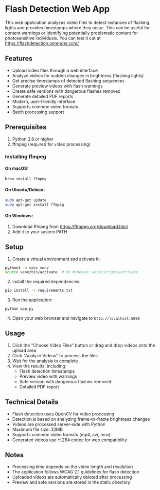 # Flash Detection Web App

This web application analyzes video files to detect instances of flashing lights and provides timestamps where they occur. This can be useful for content warnings or identifying potentially problematic content for photosensitive individuals. You can test it out at https://flashdetection.onrender.com/

## Features

- Upload video files through a web interface
- Analyze videos for sudden changes in brightness (flashing lights)
- Get precise timestamps of detected flashing sequences
- Generate preview videos with flash warnings
- Create safe versions with dangerous flashes removed
- Generate detailed PDF reports
- Modern, user-friendly interface
- Supports common video formats
- Batch processing support

## Prerequisites

1. Python 3.8 or higher
2. ffmpeg (required for video processing)

### Installing ffmpeg

#### On macOS:
```bash
brew install ffmpeg
```

#### On Ubuntu/Debian:
```bash
sudo apt-get update
sudo apt-get install ffmpeg
```

#### On Windows:
1. Download ffmpeg from https://ffmpeg.org/download.html
2. Add it to your system PATH

## Setup

1. Create a virtual environment and activate it:
```bash
python3 -m venv venv
source venv/bin/activate  # On Windows: venv\Scripts\activate
```

2. Install the required dependencies:
```bash
pip install -r requirements.txt
```

3. Run the application:
```bash
python app.py
```

4. Open your web browser and navigate to `http://localhost:5000`

## Usage

1. Click the "Choose Video Files" button or drag and drop videos onto the upload area
2. Click "Analyze Videos" to process the files
3. Wait for the analysis to complete
4. View the results, including:
   - Flash detection timestamps
   - Preview video with warnings
   - Safe version with dangerous flashes removed
   - Detailed PDF report

## Technical Details

- Flash detection uses OpenCV for video processing
- Detection is based on analyzing frame-to-frame brightness changes
- Videos are processed server-side with Python
- Maximum file size: 32MB
- Supports common video formats (mp4, avi, mov)
- Generated videos use H.264 codec for web compatibility

## Notes

- Processing time depends on the video length and resolution
- The application follows WCAG 2.1 guidelines for flash detection
- Uploaded videos are automatically deleted after processing
- Preview and safe versions are stored in the static directory 
